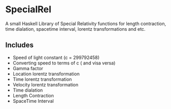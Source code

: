 # SpecialRel
A small Haskell Library of Special Relativity functions for length contraction, time dialation, spacetime interval, lorentz transformations and etc.

## Includes

- Speed of light constant (c = 299792458)
- Converting speed to terms of c ( and visa versa)
- Gamma factor
- Location lorentz transformation
- Time lorentz transformation
- Velocity lorentz transformation
- Time dialation
- Length Contraction
- SpaceTime Interval

